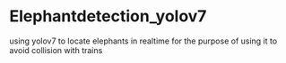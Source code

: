 # Elephantdetection_yolov7
using yolov7 to locate elephants in realtime for the purpose of using it to avoid collision with trains

